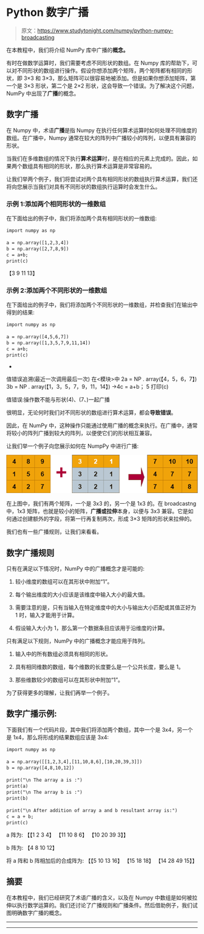 # Python 数字广播

> 原文：<https://www.studytonight.com/numpy/python-numpy-broadcasting>

在本教程中，我们将介绍 NumPy 库中广播的**概念。**

有时在做数学运算时，我们需要考虑不同形状的数组。在 Numpy 库的帮助下，可以对不同形状的数组进行操作。假设你想添加两个矩阵，两个矩阵都有相同的形状，即 3×3 和 3×3，那么矩阵可以很容易地被添加。但是如果你想添加矩阵，第一个是 3×3 形状，第二个是 2×2 形状，这会导致一个错误。为了解决这个问题，NumPy 中出现了**广播**的概念。

## 数字广播

在 Numpy 中，术语**广播**是指 Numpy 在执行任何算术运算时如何处理不同维度的数组。在广播中，Numpy 通常在较大的阵列中广播较小的阵列，以便具有兼容的形状。

当我们在多维数组的情况下执行**算术运算**时，是在相应的元素上完成的。因此，如果两个数组具有相同的形状，那么执行算术运算是非常容易的。

让我们举两个例子，我们将尝试对两个具有相同形状的数组执行算术运算，我们还将向您展示当我们对具有不同形状的数组执行运算时会发生什么。

### 示例 1:添加两个相同形状的一维数组

在下面给出的例子中，我们将添加两个具有相同形状的一维数组:

```
import numpy as np

a = np.array([1,2,3,4])
b = np.array([2,7,8,9])
c = a+b;
print(c)
```

【3 9 11 13】

### 示例 2:添加两个不同形状的一维数组

在下面给出的例子中，我们将添加两个不同形状的一维数组，并检查我们在输出中得到的结果:

```
import numpy as np  

a = np.array([4,5,6,7])  
b = np.array([1,3,5,7,9,11,14])  
c = a+b;  
print(c) 
```

-
值错误追溯(最近一次调用最后一次)
<ipython-input-1-2203233 bfeba>在<模块>中
2a = NP . array(【4，5，6，7】)
3b = NP . array(【1，3，5，7，9，11，14】)
->4c = a+b；
5 打印(c)

值错误:操作数不能与形状(4)、(7、)一起广播

很明显，无论何时我们对不同形状的数组进行算术运算，都会**导致错误**。

因此，在 NumPy 中，这种操作只能通过使用广播的概念来执行。在广播中，通常将较小的阵列广播到较大的阵列，以便使它们的形状相互兼容。

让我们举一个例子向您展示如何在 NumpPy 中进行广播:

![concept of broadcasting in Numpy](img/6463c1a2ab09520dfe5955aa4dc5c3a3.png)

在上图中，我们有两个矩阵，一个是 3x3 的，另一个是 1x3 的。在 broadcastng 中，1x3 矩阵，也就是较小的矩阵，**广播或拉伸**本身，以便与 3x3 兼容。它是如何通过创建额外的字段，将第一行再复制两次，形成 3×3 矩阵的形状来拉伸的。

我们也有一些广播规则，让我们来看看。

## 数字广播规则

只有在满足以下情况时，NumPy 中的广播概念才是可能的:

1.  较小维度的数组可以在其形状中附加“1”。

2.  每个输出维度的大小应该是该维度中输入大小的最大值。

3.  需要注意的是，只有当输入在特定维度中的大小与输出大小匹配或其值正好为 1 时，输入才能用于计算。

4.  假设输入大小为 1，那么第一个数据条目应该用于沿维度的计算。

只有满足以下规则，NumPy 中的广播概念才能应用于阵列。

1.  输入中的所有数组必须具有相同的形状。

2.  具有相同维数的数组，每个维数的长度要么是一个公共长度，要么是 1。

3.  那些维数较少的数组可以在其形状中附加“1”。

为了获得更多的理解，让我们再举一个例子。

## 数字广播示例:

下面我们有一个代码片段，其中我们将添加两个数组，其中一个是 3x4，另一个是 1x4，那么将形成的结果数组应该是 3x4:

```
import numpy as np  

a = np.array([[1,2,3,4],[11,10,8,6],[10,20,39,3]])  
b = np.array([4,8,10,12])

print("\n The array a is :")  
print(a)  
print("\n The array b is :")  
print(b)  

print("\n After addition of array a and b resultant array is:")  
c = a + b;  
print(c) 
```

a 阵为:
【【1 2 3 4】
【11 10 8 6】
【10 20 39 3】】

b 阵为:
【4 8 10 12】

将 a 阵和 b 阵相加后的合成阵为:
【【5 10 13 16】
【15 18 18】
【14 28 49 15】】

## 摘要

在本教程中，我们已经研究了术语广播的含义，以及在 Numpy 中数组是如何被拉伸以执行数学运算的。我们还讨论了广播规则和广播条件。然后借助例子，我们试图明确数字广播的概念。

* * *

* * *